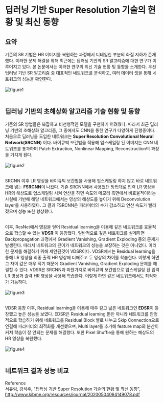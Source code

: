 # 딥러닝 기반 Super Resolution 기술의 현황 및 최신 동향 <br>

## 요약 <br>
기존의 SR 기법은 HR 이미지를 복원하는 과정에서 디테일한 부분의 화질 저하가 존재했다. 이러한 문제 해결을 위해 최근에는 딥러닝 기반의 SR 알고리즘에 대한 연구가 이루어지고 있다. 
본 논문에서는 이러한 연구의 최신 기술 현황 및 동향을 소개한다. 
우선 딥러닝 기반 SR 알고리즘 중 대표적인 네트워크를 분석하고, 여러 데이터 셋을 통해 네트워크의 성능을 확인한다. <br><br>
![figure1](https://user-images.githubusercontent.com/57740560/95460757-503cfb80-09b0-11eb-8024-7fb542a20892.png) <br><br>

## 딥러닝 기반의 초해상화 알고리즘 기술 현황 및 동향 <br>
기존의 SR 방법들은 복잡하고 비선형적인 모델을 구현하기 어려웠다. 따라서 최근 딥러닝 기반의 초해상화 알고리즘, 그 중에서도 CNN을 통한 연구가 다양하게 진행중이다. <br>
처음으로 딥러닝을 도입한 네트워크는 **Super Resolution Convolutional Neural Network(SRCNN)** 이다. 바이큐빅 보간법을 적용해 업스케일링 된 이미지는 CNN 네트워크를 통과하며 Patch Extraction, Nonlinear Mapping, Reconstruction의 과정을 거치게 된다. <br><br>
![figure2](https://user-images.githubusercontent.com/57740560/95460762-50d59200-09b0-11eb-87ce-c1287c7c7fed.png) <br><br>

SRCNN 이후 LR 영상을 바이큐빅 보간법을 사용해 업스케일링 하지 않고 바로 네트워크에 넣는 **FSRCNN**이 나왔다. 기존 SRCNN에서 사용했던 방법대로 입력 LR 영상을 HR의 해상도로 업스케일링 시켜 연산을 하면 속도와 메모리 측면에서 비효율적이라는 사실에 기반해 해당 네트워크에서는 영상의 해상도를 높이기 위해 Deconvolution layer를 사용하였다. 그 결과 FSRCNN은 파라미터의 수가 감소하고 연산 속도가 빨라졌으며 성능 또한 향상했다. <br><br>

이후, ResNet에서 영감을 얻어 Residual learning을 이용해 깊은 네트워크를 효율적으로 학습할 수 있는 **VDSR** 이 등장했다. 일반적으로 깊은 네트워크를 설계하면 Backpropagation 과정에서 Gradient Vanishing, Gradient Exploding 등의 문제가 발생한다. 따라서 네트워크의 깊이가 네트워크의 성능을 보장하는 것은 아니었다. 이러한 문제를 해결하기 위해 제안된것이 VDSR이다. VDSR에서는 Residual learning을 통해 LR 영상을 최종 출력 HR 영상에 더해주고 두 영상의 차이를 학습한다. 이렇게 하면 그 차이 값은 매우 작기 때문에 Gradient Vanishing, Gradient Exploding 문제를 해결할 수 있다. VDSR은 SRCNN과 마찬가지로 바이큐빅 보간법으로 업스케일링 된 입력 LR 영상과 출력 HR 영상을 사용해 학습한다. 이렇게 하면 깊은 네트워크에서도 최적화가 가능하다. <br><br>
![figure3](https://user-images.githubusercontent.com/57740560/95460763-516e2880-09b0-11eb-9ebb-8748e993a802.png)<br><br>

VDSR 등장 이후, Residual learning을 이용해 매우 깊고 넓은 네트워크인 **EDSR**이 등장했고 높은 성능을 보였다. EDSR은 Residual learning 뿐만 아니라 네트워크를 안정적으로 학습하기 위해  네트워크를 Residual Block 별로 나누고 Skip Connection으로 연결해 파라미터의 최적화를 개선했으며, Multi layer를 추가해 feature map의 분산이 커져 학습이 잘 안되는 문제를 해결했다. 또한 Pixel Shuffle을 통해 원하는 해상도의 HR 영상을 복원했다. <br><br>
![figure4](https://user-images.githubusercontent.com/57740560/95460765-5206bf00-09b0-11eb-8789-9e44bf2cca0a.png) <br><br>







## 네트워크 결과 성능 비교 <br>




Reference <br>
서유림, 강석주, "딥러닝 기반 Super Resolution 기술의 현황 및 최신 동향", http://www.kibme.org/resources/journal/20200504094149078.pdf

